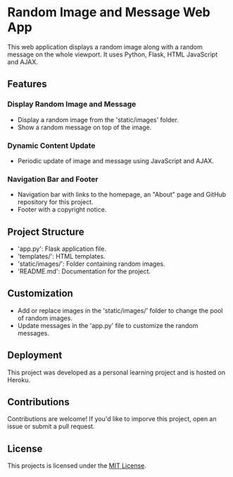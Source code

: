 # Random Image and Message Web App

This web application displays a random image along with a random message on the whole viewport. It uses Python, Flask, HTML JavaScript and AJAX.

## Features

### Display Random Image and Message

- Display a random image from the 'static/images' folder.
- Show a random message on top of the image.

### Dynamic Content Update

- Periodic update of image and message using JavaScript and AJAX.

### Navigation Bar and Footer

- Navigation bar with links to the homepage, an "About" page and GitHub repository for this project.
- Footer with a copyright notice.

## Project Structure

- 'app.py': Flask application file.
- 'templates/': HTML templates.
- 'static/images/': Folder containing random images.
- 'README.md': Documentation for the project.

## Customization

- Add or replace images in the 'static/images/' folder to change the pool of random images.
- Update messages in the 'app.py' file to customize the random messages.

## Deployment

This project was developed as a personal learning project and is hosted on Heroku. 

## Contributions 

Contributions are welcome! If you'd like to imporve this project, open an issue or submit a pull request. 

## License

This projects is licensed under the [MIT License](License).
